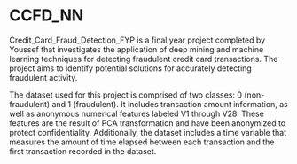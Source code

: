 # CCFD_NN
Credit_Card_Fraud_Detection_FYP is a final year project completed by Youssef that investigates the application of deep mining and machine learning techniques for detecting fraudulent credit card transactions. The project aims to identify potential solutions for accurately detecting fraudulent activity.

The dataset used for this project is comprised of two classes: 0 (non-fraudulent) and 1 (fraudulent). It includes transaction amount information, as well as anonymous numerical features labeled V1 through V28. These features are the result of PCA transformation and have been anonymized to protect confidentiality. Additionally, the dataset includes a time variable that measures the amount of time elapsed between each transaction and the first transaction recorded in the dataset.
